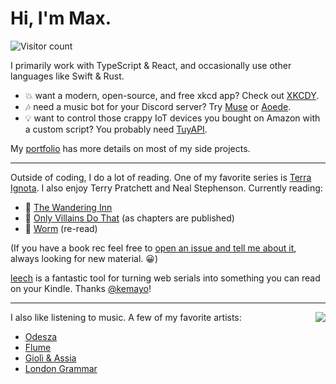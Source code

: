 # Hi, I'm Max.

![Visitor count](https://komarev.com/ghpvc/?username=codetheweb)

I primarily work with TypeScript & React, and occasionally use other languages like Swift & Rust.

- 💥 want a modern, open-source, and free xkcd app? Check out [XKCDY](https://xkcdy.com/).
- 🎶 need a music bot for your Discord server? Try [Muse](https://github.com/codetheweb/muse/tree/129d121364c7e976c7bf5e2da3976da230058d77) or [Aoede](https://github.com/codetheweb/aoede).
- 💡 want to control those crappy IoT devices you bought on Amazon with a custom script? You probably need [TuyAPI](https://github.com/codetheweb/tuyapi).

My [portfolio](https://maxisom.me/) has more details on most of my side projects.

------------------

Outside of coding, I do a lot of reading. One of my favorite series is [Terra Ignota](https://www.goodreads.com/series/166200-terra-ignota). I also enjoy Terry Pratchett and Neal Stephenson. Currently reading:
- 🏨 [The Wandering Inn](https://wanderinginn.com/)
- 🦹 [Only Villains Do That](https://www.royalroad.com/fiction/40182/only-villains-do-that) (as chapters are published)
- 🐛 [Worm](https://parahumans.wordpress.com/) (re-read)

(If you have a book rec feel free to [open an issue and tell me about it](https://github.com/codetheweb/codetheweb/issues?q=is%3Aissue+is%3Aopen+sort%3Aupdated-desc), always looking for new material. 😀)

[leech](https://github.com/kemayo/leech) is a fantastic tool for turning web serials into something you can read on your Kindle. Thanks [@kemayo](https://github.com/kemayo)!

------------------

<img align="right" src="https://spotify-recently-played-readme.vercel.app/api?user=codetheweb">

I also like listening to music. A few of my favorite artists:
- [Odesza](https://open.spotify.com/artist/21mKp7DqtSNHhCAU2ugvUw?si=P33xAML0REKwjt5XIPdhuw)
- [Flume](https://open.spotify.com/artist/6nxWCVXbOlEVRexSbLsTer?si=e4wDRpUVRMWlJ-5rlIjsEQ)
- [Giolì & Assia](https://open.spotify.com/artist/6mM9a86Nrw0y7f9MaJGbpU?si=tWREm_wZT0S4X4oJQMdbmg)
- [London Grammar](https://open.spotify.com/artist/3Bd1cgCjtCI32PYvDC3ynO?si=z1yxrpKWTAqFqug29yHumw)
